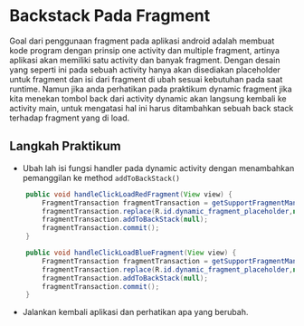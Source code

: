 # Backstack Pada Fragment

Goal dari penggunaan fragment pada aplikasi android adalah membuat kode program dengan prinsip one activity dan multiple fragment, artinya aplikasi akan memiliki satu activity dan banyak fragment. Dengan desain yang seperti ini pada sebuah activity hanya akan disediakan placeholder untuk fragment dan isi dari fragment di ubah sesuai kebutuhan pada saat runtime. Namun jika anda perhatikan pada praktikum dynamic fragment jika kita menekan tombol back dari activity dynamic akan langsung kembali ke activity main, untuk mengatasi hal ini harus ditambahkan sebuah back stack terhadap fragment yang di load.

## Langkah Praktikum

- Ubah lah isi fungsi handler pada dynamic activity dengan menambahkan pemanggilan ke method `addToBackStack()`

```java
    public void handleClickLoadRedFragment(View view) {
        FragmentTransaction fragmentTransaction = getSupportFragmentManager().beginTransaction();
        fragmentTransaction.replace(R.id.dynamic_fragment_placeholder,new RedFragment(),"RED_FRAGMENT");
        fragmentTransaction.addToBackStack(null);
        fragmentTransaction.commit();
    }

    public void handleClickLoadBlueFragment(View view) {
        FragmentTransaction fragmentTransaction = getSupportFragmentManager().beginTransaction();
        fragmentTransaction.replace(R.id.dynamic_fragment_placeholder,new BlueFragment(),"BLUE_FRAGMENT");
        fragmentTransaction.addToBackStack(null);
        fragmentTransaction.commit();
    }

```

- Jalankan kembali aplikasi dan perhatikan apa yang berubah.
